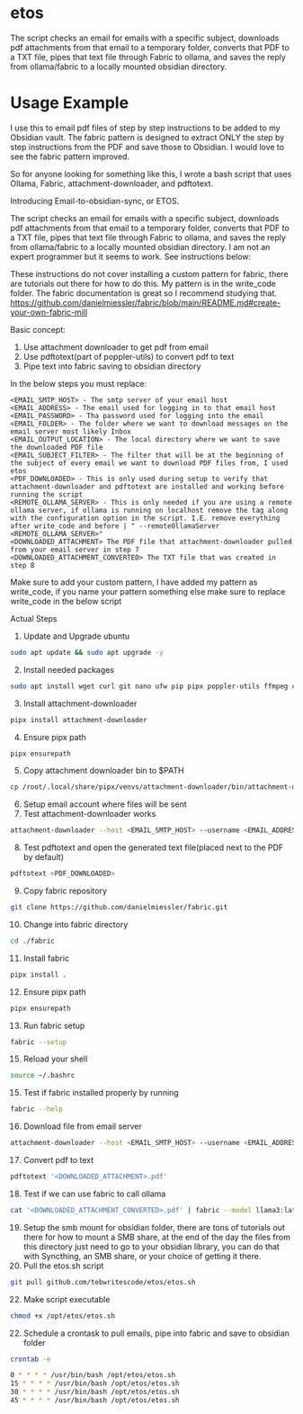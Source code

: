 # etos
The script checks an email for emails with a specific subject, downloads pdf attachments from that email to a temporary folder, converts that PDF to a TXT file, pipes that text file through Fabric to ollama, and saves the reply from ollama/fabric to a locally mounted obsidian directory.

# Usage Example
I use this to email pdf files of step by step instructions to be added to my Obsidian vault. The fabric pattern is designed to extract ONLY the step by step instructions from the PDF and save those to Obsidian. I would love to see the fabric pattern improved.

So for anyone looking for something like this, I wrote a bash script that uses Ollama, Fabric, attachment-downloader, and pdftotext. 

Introducing Email-to-obsidian-sync, or ETOS. 

The script checks an email for emails with a specific subject, downloads pdf attachments from that email to a temporary folder, converts that PDF to a TXT file, pipes that text file through Fabric to ollama, and saves the reply from ollama/fabric to a locally mounted obsidian directory. I am not an expert programmer but it seems to work. See instructions below:

These instructions do not cover installing a custom pattern for fabric, there are tutorials out there for how to do this. My pattern is in the write_code folder. The fabric documentation is great so I recommend studying that.
https://github.com/danielmiessler/fabric/blob/main/README.md#create-your-own-fabric-mill

Basic concept:
1. Use attachment downloader to get pdf from email
2. Use pdftotext(part of poppler-utils) to convert pdf to text
3. Pipe text into fabric saving to obsidian directory

In the below steps you must replace:
```
<EMAIL_SMTP_HOST> - The smtp server of your email host
<EMAIL_ADDRESS> - The email used for logging in to that email host
<EMAIL_PASSWORD> - Tha password used for logging into the email
<EMAIL_FOLDER> - The folder where we want to download messages on the email server most likely Inbox
<EMAIL_OUTPUT_LOCATION> - The local directory where we want to save the downloaded PDF file
<EMAIL_SUBJECT_FILTER> - The filter that will be at the beginning of the subject of every email we want to download PDF files from, I used etos
<PDF_DOWNLOADED> - This is only used during setup to verify that attachment-downloader and pdftotext are installed and working before running the script
<REMOTE_OLLAMA_SERVER> - This is only needed if you are using a remote ollama server, if ollama is running on localhost remove the tag along with the configuration option in the script. I.E. remove everything after write_code and before | " --remoteOllamaServer <REMOTE_OLLAMA_SERVER>"
<DOWNLOADED_ATTACHMENT> The PDF file that attachment-downloader pulled from your email server in step 7
<DOWNLOADED_ATTACHMENT_CONVERTED> The TXT file that was created in step 8
```

Make sure to add your custom pattern, I have added my pattern as write_code, if you name your pattern something else make sure to replace write_code in the below script

Actual Steps
1. Update and Upgrade ubuntu
```bash
sudo apt update && sudo apt upgrade -y
```
2. Install needed packages
```bash
sudo apt install wget curl git nano ufw pip pipx poppler-utils ffmpeg cron
```
3. Install attachment-downloader
```bash
pipx install attachment-downloader
```
4. Ensure pipx path
```bash
pipx ensurepath
```
5. Copy attachment downloader bin to $PATH
```bash
cp /root/.local/share/pipx/venvs/attachment-downloader/bin/attachment-downloader /usr/local/sbin/attachment-downloader
```
6. Setup email account where files will be sent
7. Test attachment-downloader works
```bash
attachment-downloader --host <EMAIL_SMTP_HOST> --username <EMAIL_ADDRESS> --password <EMAIL_PASSWORD> --imap-folder <EMAIL_FOLDER> --output <EMAIL_OUTPUT_LOCATION> --delete --subject-regex=<EMAIL_SUBJECT_FILTER> --filename-template="{{date.strftime('%Y-%m-%d-%H-%M-%S-%f')}}_{{ attachment_name }}"

```
8. Test pdftotext and open the generated text file(placed next to the PDF by default)
```bash
pdftotext <PDF_DOWNLOADED>
```
9. Copy fabric repository
```bash
git clone https://github.com/danielmiessler/fabric.git
```
10. Change into fabric directory
```bash
cd ./fabric
```
11. Install fabric
```bash
pipx install .
```
12.  Ensure pipx path
```bash
pipx ensurepath
```
13. Run fabric setup
```bash
fabric --setup
```
15. Reload your shell
```bash
source ~/.bashrc
```
15. Test if fabric installed properly by running
```bash
fabric --help
```
16. Download file from email server
```bash
attachment-downloader --host <EMAIL_SMTP_HOST> --username <EMAIL_ADDRESS> --password <EMAIL_PASSWORD> --imap-folder <EMAIL_FOLDER> --output <EMAIL_OUTPUT_LOCATION> --delete --subject-regex=<EMAIL_SUBJECT_FILTER> --filename-template="{{date.strftime('%Y-%m-%d-%H-%M-%S-%f')}}_{{ attachment_name }}"
```
17. Convert pdf to text
```bash
pdftotext '<DOWNLOADED_ATTACHMENT>.pdf'
```
18. Test if we can use fabric to call ollama
```bash
cat '<DOWNLOADED_ATTACHMENT_CONVERTED>.pdf' | fabric --model llama3:latest --pattern write_code --remoteOllamaServer <REMOTE_OLLAMA_SERVER> | save NewTo-Do
```
19. Setup the smb mount for obsidian folder, there are tons of tutorials out there for how to mount a SMB share, at the end of the day the files from this directory just need to go to your obsidian library, you can do that with Syncthing, an SMB share, or your choice of getting it there.
20. Pull the etos.sh script
```bash
git pull github.com/tebwritescode/etos/etos.sh
```

22. Make script executable
```bash
chmod +x /opt/etos/etos.sh
```
22. Schedule a crontask to pull emails, pipe into fabric and save to obsidian folder
```bash
crontab -e
```

```bash
0 * * * * /usr/bin/bash /opt/etos/etos.sh
15 * * * * /usr/bin/bash /opt/etos/etos.sh
30 * * * * /usr/bin/bash /opt/etos/etos.sh
45 * * * * /usr/bin/bash /opt/etos/etos.sh
```
